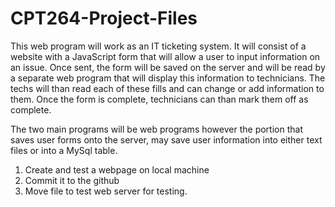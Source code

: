 # CPT264-Project-Files
This web program will work as an IT ticketing system. It will consist of a website with a JavaScript form
that will allow a user to input information on an issue. Once sent, the form will be saved on the server
and will be read by a separate web program that will display this information to technicians. The techs will
than read each of these fills and can change or add information to them. Once the form is complete, technicians
can than mark them off as complete.

The two main programs will be web programs however the portion that saves user forms onto the server, may save
user information into either text files or into a MySql table.

1. Create and test a webpage on local machine
2. Commit it to the github
3. Move file to test web server for testing.
